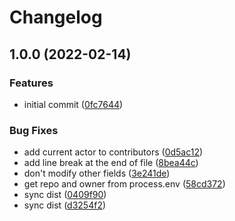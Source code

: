 # Changelog

## 1.0.0 (2022-02-14)


### Features

* initial commit ([0fc7644](https://github.com/netlify/update-contributors-action/commit/0fc7644c49d8f69700cb602777bc726a70f88e77))


### Bug Fixes

* add current actor to contributors ([0d5ac12](https://github.com/netlify/update-contributors-action/commit/0d5ac1208625362e332bd8097e33911d0a89b62b))
* add line break at the end of file ([8bea44c](https://github.com/netlify/update-contributors-action/commit/8bea44c9202dfb94894cf15fd29c28cd5b8873d7))
* don't modify other fields ([3e241de](https://github.com/netlify/update-contributors-action/commit/3e241def761b11477c2265f74fdd30c70b3fa384))
* get repo and owner from process.env ([58cd372](https://github.com/netlify/update-contributors-action/commit/58cd372e9c0562f3fbf11723e839e32a14fdc0d0))
* sync dist ([0409f90](https://github.com/netlify/update-contributors-action/commit/0409f900ca26df7f0b876b98144ebd6f833c36ea))
* sync dist ([d3254f2](https://github.com/netlify/update-contributors-action/commit/d3254f2b67479bd0039b20cd8c7b01d74281e94d))
